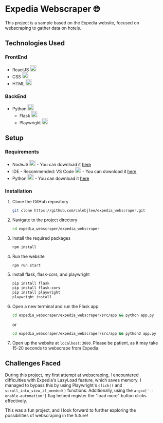 
# Expedia Webscraper 🌐

This project is a sample based on the Expedia website, focused on webscraping to gather data on hotels.

## Technologies Used

### FrontEnd
- ReactJS <img src="https://upload.wikimedia.org/wikipedia/commons/a/a7/React-icon.svg" width="20" height="20">
- CSS <img src="https://upload.wikimedia.org/wikipedia/commons/6/62/CSS3_logo.svg" width="20" height="20">
- HTML <img src="https://upload.wikimedia.org/wikipedia/commons/6/61/HTML5_logo_and_wordmark.svg" width="20" height="20">

### BackEnd
- Python <img src="https://upload.wikimedia.org/wikipedia/commons/c/c3/Python-logo-notext.svg" width="20" height="20">
  - Flask <img src="https://res.cloudinary.com/daily-now/image/upload/f_auto,q_auto/v1/posts/86d2051077c7783048e03a571c753e22" width="20" height="20">
  - Playwright <img src="https://seeklogo.com/images/P/playwright-logo-22FA8B9E63-seeklogo.com.png" width="20" height="20">

## Setup

### Requirements

- NodeJS <img src="https://upload.wikimedia.org/wikipedia/commons/d/d9/Node.js_logo.svg" width="20" height="20"> - You can download it [here](https://nodejs.org/)
- IDE - Recommended: VS Code <img src="https://cdn.icon-icons.com/icons2/2107/PNG/512/file_type_vscode_icon_130084.png" width="20" height="20"> - You can download it [here](https://code.visualstudio.com/)
- Python <img src="https://upload.wikimedia.org/wikipedia/commons/c/c3/Python-logo-notext.svg" width="20" height="20"> - You can download it [here](https://www.python.org/)

### Installation

1. Clone the GitHub repository
   ```bash
   git clone https://github.com/calebjlee/expedia_webscraper.git
   ```

2. Navigate to the project directory
   ```bash
   cd expedia_webscraper/expedia_webscraper
   ```

3. Install the required packages
   ```bash
   npm install
   ```

4. Run the website
   ```bash
   npm run start
   ```

5. Install flask, flask-cors, and playwright
   ```bash
   pip install flask
   pip install flask-cors
   pip install playwright
   playwright install
   ```

6. Open a new terminal and run the Flask app
   ```bash
   cd expedia_webscraper/expedia_webscraper/src/app && python app.py
   ```
   or
   ```bash
   cd expedia_webscraper/expedia_webscraper/src/app && python3 app.py
   ```

7. Open up the website at `localhost:3000`. Please be patient, as it may take 15-20 seconds to webscrape from Expedia.

## Challenges Faced

During this project, my first attempt at webscraping, I encountered difficulties with Expedia's LazyLoad feature, which saves memory. I managed to bypass this by using Playwright's `click()` and `scroll_into_view_if_needed()` functions. Additionally, using the `args=['--enable-automation']` flag helped register the "load more" button clicks effectively.

This was a fun project, and I look forward to further exploring the possibilities of webscraping in the future!
